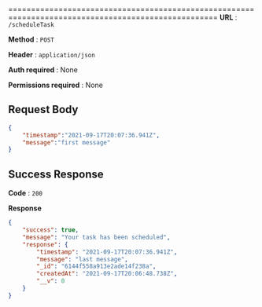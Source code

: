 ====================================================================================================
**URL** : `/scheduleTask`

**Method** : `POST`

**Header** : `application/json`

**Auth required** : None

**Permissions required** : None

## Request Body 

```json
{
    "timestamp":"2021-09-17T20:07:36.941Z",
    "message":"first message"
}
```
## Success Response 

**Code** : `200`

**Response**

```json
{
    "success": true,
    "message": "Your task has been scheduled",
    "response": {
        "timestamp": "2021-09-17T20:07:36.941Z",
        "message": "last message",
        "_id": "6144f558a913e2ade14f238a",
        "createdAt": "2021-09-17T20:06:48.738Z",
        "__v": 0
    }
}
```